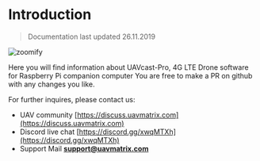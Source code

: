 # Introduction

> Documentation last updated 26.11.2019


![zoomify](images/ipad.png)

Here you will find information about UAVcast-Pro, 4G LTE Drone software for Raspberry Pi companion computer
You are free to make a PR on github with any changes you like.

For further inquires, please contact us:

-   UAV community [https://discuss.uavmatrix.com](https://discuss.uavmatrix.com)
-   Discord live chat [https://discord.gg/xwqMTXh](https://discord.gg/xwqMTXh)
-   Support Mail **support@uavmatrix.com**
